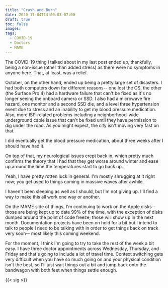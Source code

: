 ```yaml
---
title: "Crash and Burn"
date: 2020-11-04T14:00:03-07:00
draft: true
toc: false
images:
tags:
  - COVID-19
  - Doctors
  - MAME
---
```


The COVID-19 thing I talked about in my last post ended up, thankfully, being a non-issue (other than added stress) as there were no symptoms in anyone here. That, at least, was a relief.

October, on the other hand, ended up being a pretty large set of disasters. I had both computers down for different reasons-- one lost the OS, the other (the Surface Pro 4) had a hardware failure that can't be fixed as it's no longer seeing the onboard camera or SSD. I also had a microwave fire hazard, one monitor and a second SSD die, and a level three hypertension event due to stress and an inability to get my blood pressure medication. Also, more ISP-related problems including a neighborhood-wide underground cable issue that can't be fixed until they have permission to dig under the road. As you might expect, the city isn't moving very fast on that.

I did eventually get the blood pressure medication, about three weeks after I should have had it.

On top of that, my neurological issues crept back in, which pretty much confirms the theory that I had that they get worse around winter and ease up around the time the temperatures start to go back up.

Yeah, I have pretty rotten luck in general. I'm mostly shrugging at it right now; you get used to things coming in massive waves after awhile.

I haven't been sleeping as well as I should, but I'm not giving up. I'll find a way to make this all work one way or another.

On the MAME side of things, I'm continuing to work on the Apple disks-- those are being kept up to date 99% of the time, with the exception of disks dumped around the point of code freeze; those will show up in the next month. Documentation projects have been on hold for a bit but I intend to talk to people I need to be talking with in order to get things back on track very soon-- most likely this coming weekend.

For the moment, I think I'm going to try to take the rest of the week a bit easy. I have three doctor appointments across Wednesday, Thursday, and Friday and that's going to include a lot of travel time. Context switching gets very difficult when you have so much going on and your physical condition isn't the best, so I'll just wait things out a bit and jump back onto the bandwagon with both feet when things settle enough. 

{{< sig >}}